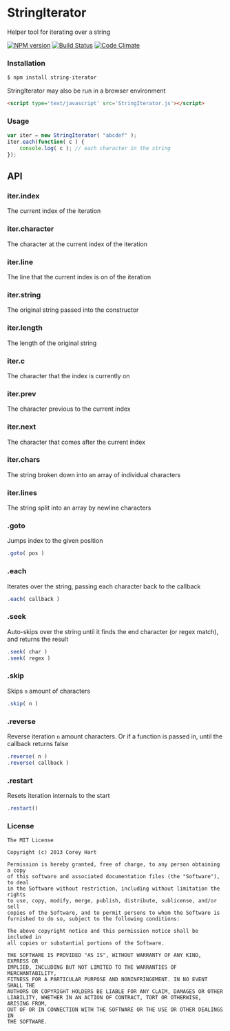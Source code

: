 # StringIterator

Helper tool for iterating over a string

[![NPM version](https://badge.fury.io/js/string-iterator.png)](http://badge.fury.io/js/string-iterator)
[![Build Status](https://travis-ci.org/codenothing/StringIterator.png?branch=master)](https://travis-ci.org/codenothing/StringIterator)
[![Code Climate](https://codeclimate.com/github/codenothing/StringIterator.png)](https://codeclimate.com/github/codenothing/StringIterator)


### Installation

```bash
$ npm install string-iterator
```

StringIterator may also be run in a browser environment

```html
<script type='text/javascript' src='StringIterator.js'></script>
```


### Usage

```js
var iter = new StringIterator( "abcdef" );
iter.each(function( c ) {
	console.log( c ); // each character in the string
});
```
  

API
---

### iter.index

The current index of the iteration

### iter.character

The character at the current index of the iteration

### iter.line

The line that the current index is on of the iteration

### iter.string

The original string passed into the constructor

### iter.length

The length of the original string

### iter.c

The character that the index is currently on

### iter.prev

The character previous to the current index

### iter.next

The character that comes after the current index

### iter.chars

The string broken down into an array of individual characters

### iter.lines

The string split into an array by newline characters


### .goto

Jumps index to the given position

```js
.goto( pos )
```


### .each

Iterates over the string, passing each character back to the callback

```js
.each( callback )
```


### .seek

Auto-skips over the string until it finds the end character (or regex match), and returns the result

```js
.seek( char )
.seek( regex )
```


### .skip

Skips `n` amount of characters

```js
.skip( n )
```


### .reverse

Reverse iteration `n` amount characters. Or if a function is passed in, until the callback returns false

```js
.reverse( n )
.reverse( callback )
```


### .restart

Resets iteration internals to the start

```js
.restart()
```


### License

```
The MIT License

Copyright (c) 2013 Corey Hart

Permission is hereby granted, free of charge, to any person obtaining a copy
of this software and associated documentation files (the "Software"), to deal
in the Software without restriction, including without limitation the rights
to use, copy, modify, merge, publish, distribute, sublicense, and/or sell
copies of the Software, and to permit persons to whom the Software is
furnished to do so, subject to the following conditions:

The above copyright notice and this permission notice shall be included in
all copies or substantial portions of the Software.

THE SOFTWARE IS PROVIDED "AS IS", WITHOUT WARRANTY OF ANY KIND, EXPRESS OR
IMPLIED, INCLUDING BUT NOT LIMITED TO THE WARRANTIES OF MERCHANTABILITY,
FITNESS FOR A PARTICULAR PURPOSE AND NONINFRINGEMENT. IN NO EVENT SHALL THE
AUTHORS OR COPYRIGHT HOLDERS BE LIABLE FOR ANY CLAIM, DAMAGES OR OTHER
LIABILITY, WHETHER IN AN ACTION OF CONTRACT, TORT OR OTHERWISE, ARISING FROM,
OUT OF OR IN CONNECTION WITH THE SOFTWARE OR THE USE OR OTHER DEALINGS IN
THE SOFTWARE.
```
